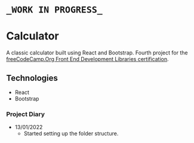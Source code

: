 # ```_WORK IN PROGRESS_```

# Calculator

A classic calculator built using React and Bootstrap. Fourth project for the [freeCodeCamp.Org Front End Development Libraries certification](https://www.freecodecamp.org/learn/front-end-development-libraries/#front-end-development-libraries-projects).

## Technologies

- React
- Bootstrap

### Project Diary

- 13/01/2022
  - Started setting up the folder structure.